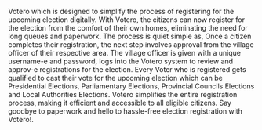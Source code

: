 Votero which is designed to simplify the process of registering for the upcoming election digitally. 
With Votero, the citizens can now register for the election from the comfort of their own homes, 
eliminating the need for long queues and paperwork.
The process is quiet simple as,
Once a citizen completes their registration, the next step involves approval from the village officer 
of their respective area. The village officer is given with a unique username-e and password, logs 
into the Votero system to review and approv-e registrations for the election.
Every Voter who is registered gets qualified to cast their vote for the upcoming election which can 
be Presidential Elections, Parliamentary Elections, Provincial Councils Elections and Local 
Authorities Elections. 
Votero simplifies the entire registration process, making it efficient and accessible to all eligible 
citizens. Say goodbye to paperwork and hello to hassle-free election registration with Votero!.
